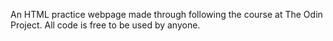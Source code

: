 An HTML practice webpage made through following the course at The Odin Project.
All code is free to be used by anyone.
